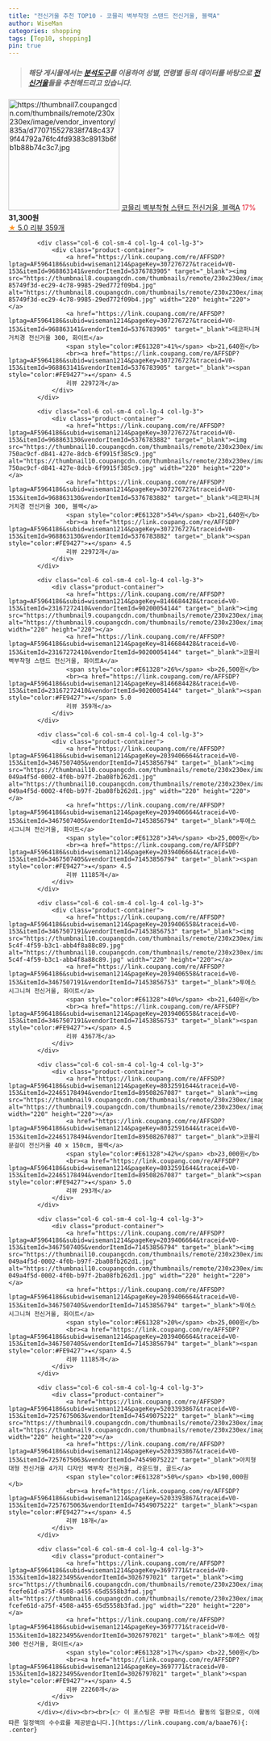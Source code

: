 ```yaml
---
title: "전신거울 추천 TOP10 - 코믈리 벽부착형 스탠드 전신거울, 블랙A"
author: WiseMan
categories: shopping
tags: [Top10, shopping]
pin: true
---
```


> ##### 해당 게시물에서는 [**분석도구**](https://itemscout.io/)를 이용하여 **성별**, **연령별** 등의 데이터를 바탕으로 [**전신거울**](https://link.coupang.com/a/baae76)들을 추천해드리고 있습니다.
<div class="container"><div class="row">
            <div class="col-6 col-sm-4 col-lg-4 col-lg-3">
                <div class="product-container">
                    <a href="https://link.coupang.com/re/AFFSDP?lptag=AF5964186&subid=wiseman1214&pageKey=8146684428&traceid=V0-153&itemId=23167272393&vendorItemId=90200054120" target="_blank"><img src="https://thumbnail7.coupangcdn.com/thumbnails/remote/230x230ex/image/vendor_inventory/835a/d770715527838f748c4379f44792a76fc4fd9383c8913b6fb1b88b74c3c7.jpg" alt="https://thumbnail7.coupangcdn.com/thumbnails/remote/230x230ex/image/vendor_inventory/835a/d770715527838f748c4379f44792a76fc4fd9383c8913b6fb1b88b74c3c7.jpg" width="220" height="220"></a>
                    <a href="https://link.coupang.com/re/AFFSDP?lptag=AF5964186&subid=wiseman1214&pageKey=8146684428&traceid=V0-153&itemId=23167272393&vendorItemId=90200054120" target="_blank">코믈리 벽부착형 스탠드 전신거울, 블랙A</a>
                    <span style="color:#E61328">17%</span> <b>31,300원</b>
                    <br><a href="https://link.coupang.com/re/AFFSDP?lptag=AF5964186&subid=wiseman1214&pageKey=8146684428&traceid=V0-153&itemId=23167272393&vendorItemId=90200054120" target="_blank"><span style="color:#FE9427">★</span> 5.0
                    리뷰 359개</a>
                </div>
            </div>
            
            <div class="col-6 col-sm-4 col-lg-4 col-lg-3">
                <div class="product-container">
                    <a href="https://link.coupang.com/re/AFFSDP?lptag=AF5964186&subid=wiseman1214&pageKey=307276727&traceid=V0-153&itemId=968863141&vendorItemId=5376783905" target="_blank"><img src="https://thumbnail8.coupangcdn.com/thumbnails/remote/230x230ex/image/retail/images/3751587591727358-85749f3d-ec29-4c78-9985-29ed772f09b4.jpg" alt="https://thumbnail8.coupangcdn.com/thumbnails/remote/230x230ex/image/retail/images/3751587591727358-85749f3d-ec29-4c78-9985-29ed772f09b4.jpg" width="220" height="220"></a>
                    <a href="https://link.coupang.com/re/AFFSDP?lptag=AF5964186&subid=wiseman1214&pageKey=307276727&traceid=V0-153&itemId=968863141&vendorItemId=5376783905" target="_blank">데코퍼니쳐 거치경 전신거울 300, 화이트</a>
                    <span style="color:#E61328">41%</span> <b>21,640원</b>
                    <br><a href="https://link.coupang.com/re/AFFSDP?lptag=AF5964186&subid=wiseman1214&pageKey=307276727&traceid=V0-153&itemId=968863141&vendorItemId=5376783905" target="_blank"><span style="color:#FE9427">★</span> 4.5
                    리뷰 22972개</a>
                </div>
            </div>
            
            <div class="col-6 col-sm-4 col-lg-4 col-lg-3">
                <div class="product-container">
                    <a href="https://link.coupang.com/re/AFFSDP?lptag=AF5964186&subid=wiseman1214&pageKey=307276727&traceid=V0-153&itemId=968863130&vendorItemId=5376783882" target="_blank"><img src="https://thumbnail10.coupangcdn.com/thumbnails/remote/230x230ex/image/retail/images/2442174832935540-750ac9cf-d841-427e-8dcb-6f9915f385c9.jpg" alt="https://thumbnail10.coupangcdn.com/thumbnails/remote/230x230ex/image/retail/images/2442174832935540-750ac9cf-d841-427e-8dcb-6f9915f385c9.jpg" width="220" height="220"></a>
                    <a href="https://link.coupang.com/re/AFFSDP?lptag=AF5964186&subid=wiseman1214&pageKey=307276727&traceid=V0-153&itemId=968863130&vendorItemId=5376783882" target="_blank">데코퍼니쳐 거치경 전신거울 300, 블랙</a>
                    <span style="color:#E61328">54%</span> <b>21,640원</b>
                    <br><a href="https://link.coupang.com/re/AFFSDP?lptag=AF5964186&subid=wiseman1214&pageKey=307276727&traceid=V0-153&itemId=968863130&vendorItemId=5376783882" target="_blank"><span style="color:#FE9427">★</span> 4.5
                    리뷰 22972개</a>
                </div>
            </div>
            
            <div class="col-6 col-sm-4 col-lg-4 col-lg-3">
                <div class="product-container">
                    <a href="https://link.coupang.com/re/AFFSDP?lptag=AF5964186&subid=wiseman1214&pageKey=8146684428&traceid=V0-153&itemId=23167272410&vendorItemId=90200054144" target="_blank"><img src="https://thumbnail9.coupangcdn.com/thumbnails/remote/230x230ex/image/vendor_inventory/0dad/15f63b2fd941e270967935d6f9ec41f018ba902826ec7bf5f5de4e42fbad.jpg" alt="https://thumbnail9.coupangcdn.com/thumbnails/remote/230x230ex/image/vendor_inventory/0dad/15f63b2fd941e270967935d6f9ec41f018ba902826ec7bf5f5de4e42fbad.jpg" width="220" height="220"></a>
                    <a href="https://link.coupang.com/re/AFFSDP?lptag=AF5964186&subid=wiseman1214&pageKey=8146684428&traceid=V0-153&itemId=23167272410&vendorItemId=90200054144" target="_blank">코믈리 벽부착형 스탠드 전신거울, 화이트A</a>
                    <span style="color:#E61328">26%</span> <b>26,500원</b>
                    <br><a href="https://link.coupang.com/re/AFFSDP?lptag=AF5964186&subid=wiseman1214&pageKey=8146684428&traceid=V0-153&itemId=23167272410&vendorItemId=90200054144" target="_blank"><span style="color:#FE9427">★</span> 5.0
                    리뷰 359개</a>
                </div>
            </div>
            
            <div class="col-6 col-sm-4 col-lg-4 col-lg-3">
                <div class="product-container">
                    <a href="https://link.coupang.com/re/AFFSDP?lptag=AF5964186&subid=wiseman1214&pageKey=2039406664&traceid=V0-153&itemId=3467507405&vendorItemId=71453856794" target="_blank"><img src="https://thumbnail10.coupangcdn.com/thumbnails/remote/230x230ex/image/retail/images/4441008300158119-049a4f5d-0002-4f0b-b97f-2ba08fb262d1.jpg" alt="https://thumbnail10.coupangcdn.com/thumbnails/remote/230x230ex/image/retail/images/4441008300158119-049a4f5d-0002-4f0b-b97f-2ba08fb262d1.jpg" width="220" height="220"></a>
                    <a href="https://link.coupang.com/re/AFFSDP?lptag=AF5964186&subid=wiseman1214&pageKey=2039406664&traceid=V0-153&itemId=3467507405&vendorItemId=71453856794" target="_blank">투에스 시그니쳐 전신거울, 화이트</a>
                    <span style="color:#E61328">34%</span> <b>25,000원</b>
                    <br><a href="https://link.coupang.com/re/AFFSDP?lptag=AF5964186&subid=wiseman1214&pageKey=2039406664&traceid=V0-153&itemId=3467507405&vendorItemId=71453856794" target="_blank"><span style="color:#FE9427">★</span> 4.5
                    리뷰 11185개</a>
                </div>
            </div>
            
            <div class="col-6 col-sm-4 col-lg-4 col-lg-3">
                <div class="product-container">
                    <a href="https://link.coupang.com/re/AFFSDP?lptag=AF5964186&subid=wiseman1214&pageKey=2039406558&traceid=V0-153&itemId=3467507191&vendorItemId=71453856753" target="_blank"><img src="https://thumbnail10.coupangcdn.com/thumbnails/remote/230x230ex/image/retail/images/2020/09/01/12/8/76fd4b70-5c4f-4f59-b3c1-abb4f8a88c89.jpg" alt="https://thumbnail10.coupangcdn.com/thumbnails/remote/230x230ex/image/retail/images/2020/09/01/12/8/76fd4b70-5c4f-4f59-b3c1-abb4f8a88c89.jpg" width="220" height="220"></a>
                    <a href="https://link.coupang.com/re/AFFSDP?lptag=AF5964186&subid=wiseman1214&pageKey=2039406558&traceid=V0-153&itemId=3467507191&vendorItemId=71453856753" target="_blank">투에스 시그니쳐 전신거울, 화이트</a>
                    <span style="color:#E61328">40%</span> <b>21,640원</b>
                    <br><a href="https://link.coupang.com/re/AFFSDP?lptag=AF5964186&subid=wiseman1214&pageKey=2039406558&traceid=V0-153&itemId=3467507191&vendorItemId=71453856753" target="_blank"><span style="color:#FE9427">★</span> 4.5
                    리뷰 4367개</a>
                </div>
            </div>
            
            <div class="col-6 col-sm-4 col-lg-4 col-lg-3">
                <div class="product-container">
                    <a href="https://link.coupang.com/re/AFFSDP?lptag=AF5964186&subid=wiseman1214&pageKey=8032591644&traceid=V0-153&itemId=22465178494&vendorItemId=89508267087" target="_blank"><img src="https://thumbnail9.coupangcdn.com/thumbnails/remote/230x230ex/image/vendor_inventory/6b84/426dfdde9084a46d20724290422bd02bb8d843db172cbc635cfdff399522.jpg" alt="https://thumbnail9.coupangcdn.com/thumbnails/remote/230x230ex/image/vendor_inventory/6b84/426dfdde9084a46d20724290422bd02bb8d843db172cbc635cfdff399522.jpg" width="220" height="220"></a>
                    <a href="https://link.coupang.com/re/AFFSDP?lptag=AF5964186&subid=wiseman1214&pageKey=8032591644&traceid=V0-153&itemId=22465178494&vendorItemId=89508267087" target="_blank">코믈리 문걸이 전신거울 40 x 150cm, 블랙</a>
                    <span style="color:#E61328">42%</span> <b>23,000원</b>
                    <br><a href="https://link.coupang.com/re/AFFSDP?lptag=AF5964186&subid=wiseman1214&pageKey=8032591644&traceid=V0-153&itemId=22465178494&vendorItemId=89508267087" target="_blank"><span style="color:#FE9427">★</span> 5.0
                    리뷰 293개</a>
                </div>
            </div>
            
            <div class="col-6 col-sm-4 col-lg-4 col-lg-3">
                <div class="product-container">
                    <a href="https://link.coupang.com/re/AFFSDP?lptag=AF5964186&subid=wiseman1214&pageKey=2039406664&traceid=V0-153&itemId=3467507405&vendorItemId=71453856794" target="_blank"><img src="https://thumbnail10.coupangcdn.com/thumbnails/remote/230x230ex/image/retail/images/4441008300158119-049a4f5d-0002-4f0b-b97f-2ba08fb262d1.jpg" alt="https://thumbnail10.coupangcdn.com/thumbnails/remote/230x230ex/image/retail/images/4441008300158119-049a4f5d-0002-4f0b-b97f-2ba08fb262d1.jpg" width="220" height="220"></a>
                    <a href="https://link.coupang.com/re/AFFSDP?lptag=AF5964186&subid=wiseman1214&pageKey=2039406664&traceid=V0-153&itemId=3467507405&vendorItemId=71453856794" target="_blank">투에스 시그니쳐 전신거울, 화이트</a>
                    <span style="color:#E61328">20%</span> <b>25,000원</b>
                    <br><a href="https://link.coupang.com/re/AFFSDP?lptag=AF5964186&subid=wiseman1214&pageKey=2039406664&traceid=V0-153&itemId=3467507405&vendorItemId=71453856794" target="_blank"><span style="color:#FE9427">★</span> 4.5
                    리뷰 11185개</a>
                </div>
            </div>
            
            <div class="col-6 col-sm-4 col-lg-4 col-lg-3">
                <div class="product-container">
                    <a href="https://link.coupang.com/re/AFFSDP?lptag=AF5964186&subid=wiseman1214&pageKey=5203393867&traceid=V0-153&itemId=7257675063&vendorItemId=74549075222" target="_blank"><img src="https://thumbnail9.coupangcdn.com/thumbnails/remote/230x230ex/image/vendor_inventory/c7ff/197e30ca358f297c14e0f2ccdf0b0cecae0a2ceb80956cc94be8cdb7ed03.jpg" alt="https://thumbnail9.coupangcdn.com/thumbnails/remote/230x230ex/image/vendor_inventory/c7ff/197e30ca358f297c14e0f2ccdf0b0cecae0a2ceb80956cc94be8cdb7ed03.jpg" width="220" height="220"></a>
                    <a href="https://link.coupang.com/re/AFFSDP?lptag=AF5964186&subid=wiseman1214&pageKey=5203393867&traceid=V0-153&itemId=7257675063&vendorItemId=74549075222" target="_blank">아치형 대형 전신거울 4가지 디자인 벽부착 전신거울, 라운드형, 골드</a>
                    <span style="color:#E61328">50%</span> <b>190,000원</b>
                    <br><a href="https://link.coupang.com/re/AFFSDP?lptag=AF5964186&subid=wiseman1214&pageKey=5203393867&traceid=V0-153&itemId=7257675063&vendorItemId=74549075222" target="_blank"><span style="color:#FE9427">★</span> 4.5
                    리뷰 18개</a>
                </div>
            </div>
            
            <div class="col-6 col-sm-4 col-lg-4 col-lg-3">
                <div class="product-container">
                    <a href="https://link.coupang.com/re/AFFSDP?lptag=AF5964186&subid=wiseman1214&pageKey=3697771&traceid=V0-153&itemId=18223495&vendorItemId=3026797021" target="_blank"><img src="https://thumbnail6.coupangcdn.com/thumbnails/remote/230x230ex/image/retail/images/667275831815987-fcefe61d-a75f-4508-a455-65d5558b3fad.jpg" alt="https://thumbnail6.coupangcdn.com/thumbnails/remote/230x230ex/image/retail/images/667275831815987-fcefe61d-a75f-4508-a455-65d5558b3fad.jpg" width="220" height="220"></a>
                    <a href="https://link.coupang.com/re/AFFSDP?lptag=AF5964186&subid=wiseman1214&pageKey=3697771&traceid=V0-153&itemId=18223495&vendorItemId=3026797021" target="_blank">투에스 에칭 300 전신거울, 화이트</a>
                    <span style="color:#E61328">17%</span> <b>22,500원</b>
                    <br><a href="https://link.coupang.com/re/AFFSDP?lptag=AF5964186&subid=wiseman1214&pageKey=3697771&traceid=V0-153&itemId=18223495&vendorItemId=3026797021" target="_blank"><span style="color:#FE9427">★</span> 4.5
                    리뷰 22260개</a>
                </div>
            </div>
            </div></div><br><br>[👉 이 포스팅은 쿠팡 파트너스 활동의 일환으로, 이에 따른 일정액의 수수료를 제공받습니다.](https://link.coupang.com/a/baae76){: .center}